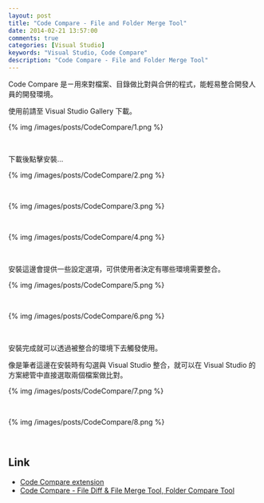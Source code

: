 ```yaml
---
layout: post
title: "Code Compare - File and Folder Merge Tool"
date: 2014-02-21 13:57:00
comments: true
categories: [Visual Studio]
keywords: "Visual Studio, Code Compare"
description: "Code Compare - File and Folder Merge Tool"
---
```


Code Compare 是ㄧ用來對檔案、目錄做比對與合併的程式，能輕易整合開發人員的開發環境。  

<!-- More -->

使用前請至 Visual Studio Gallery 下載。  

{% img /images/posts/CodeCompare/1.png %}

<br/>


下載後點擊安裝...  

{% img /images/posts/CodeCompare/2.png %}

<br/>


{% img /images/posts/CodeCompare/3.png %}

<br/>


{% img /images/posts/CodeCompare/4.png %}

<br/>


安裝這邊會提供一些設定選項，可供使用者決定有哪些環境需要整合。  

{% img /images/posts/CodeCompare/5.png %}

</br>


{% img /images/posts/CodeCompare/6.png %}

<br/>


安裝完成就可以透過被整合的環境下去觸發使用。 

像是筆者這邊在安裝時有勾選與 Visual Studio 整合，就可以在 Visual Studio 的方案總管中直接選取兩個檔案做比對。  

{% img /images/posts/CodeCompare/7.png %}

<br/>


{% img /images/posts/CodeCompare/8.png %}

<br/>


Link
-----
* [Code Compare extension](http://visualstudiogallery.msdn.microsoft.com/dace3633-0b51-4629-85d4-c59cdce5bb3b)
* [Code Compare - File Diff & File Merge Tool, Folder Compare Tool](http://www.devart.com/codecompare/)
